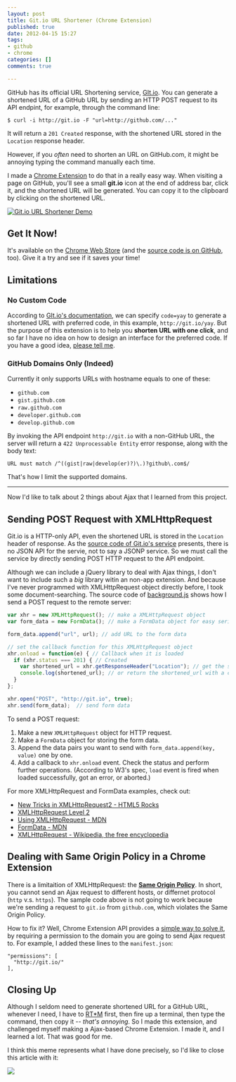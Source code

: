 ```yaml
---
layout: post
title: Git.io URL Shortener (Chrome Extension)
published: true
date: 2012-04-15 15:27
tags:
- github
- chrome
categories: []
comments: true

---
```



GitHub has its official URL Shortening service, [GIt.io](http://git.io/help).  You can generate a shortened URL of a GitHub URL by sending an HTTP POST request to its API endpint, for example, through the command line:

    $ curl -i http://git.io -F "url=http://github.com/..."

It will return a `201 Created` response, with the shortened URL stored in the `Location` response header.

However, if you *often* need to shorten an URL on GitHub.com, it might be  annoying typing the command manually each time.

I made a [Chrome Extension](https://chrome.google.com/webstore/detail/baceaeopmlhkjbljoiinmbnnmpokgiml) to do that in a really easy way.  When visiting a page on GitHub, you'll see a small **git.io** icon at the end of address bar, click it, and the shortened URL will be generated.  You can copy it to the clipboard by clicking on the shortened URL.

[![Git.io URL Shortener Demo](http://cl.ly/462O1f1r2n0H1j0I0b00/Git.io%20URL%20Shortener%20Demo.png)](http://cl.ly/462O1f1r2n0H1j0I0b00)

## Get It Now!

It's available on the [Chrome Web Store](https://chrome.google.com/webstore/detail/baceaeopmlhkjbljoiinmbnnmpokgiml) (and the [source code is on GitHub](https://github.com/chitsaou/git-io-shortener), too).  Give it a try and see if it saves your time!

## Limitations

### No Custom Code

According to [GIt.io's documentation](http://git.io/help), we can specify `code=yay` to generate a shortened URL with preferred code, in this example, `http://git.io/yay`.  But the purpose of this extension is to help you **shorten URL with one click**, and so far I have no idea on how to design an interface for the preferred code. If you have a good idea, [please tell me](https://github.com/chitsaou/git-io-shortener/issues).

### GitHub Domains Only (Indeed)

Currently it only supports URLs with hostname equals to one of these:

* `github.com`
* `gist.github.com`
* `raw.github.com`
* `developer.github.com`
* `develop.github.com`

By invoking the API endpoint `http://git.io` with a non-GitHub URL, the server will return a `422 Unprocessable Entity` error response, along with the body text:

    URL must match /^((gist|raw|develop(er)?)\.)?github\.com$/

That's how I limit the supported domains.

---

Now I'd like to talk about 2 things about Ajax that I learned from this project.

<!-- more -->

## Sending POST Request with XMLHttpRequest

Git.io is a HTTP-only API, even the shortened URL is stored in the `Location` header of response.  As the [source code of Git.io's service](https://github.com/technoweenie/guillotine) presents, there is no JSON API for the servie, not to say a JSONP service.  So we must call the service by directly sending POST HTTP request to the API endpoint.

Although we can include a jQuery library to deal with Ajax things, I don't want to include such a *big* library witin an non-app extension.  And because I've never programmed with XMLHttpRequest object directly before, I took some document-searching.  The source code of [background.js](https://github.com/chitsaou/git-io-shortener/blob/master/background.js) shows how I send a POST request to the remote server:

```javascript
var xhr = new XMLHttpRequest(); // make a XMLHttpRequest object
var form_data = new FormData(); // make a FormData object for easy serialization

form_data.append("url", url); // add URL to the form data

// set the callback function for this XMLHttpRequest object
xhr.onload = function(e) { // Callback when it is loaded
  if (xhr.status === 201) { // Created
    var shortened_url = xhr.getResponseHeader("Location"); // get the shortened URL
    console.log(shortened_url); // or return the shortened_url with a callback
  }
};

xhr.open("POST", "http://git.io", true);
xhr.send(form_data);  // send form data
```

To send a POST request:

1. Make a new `XMLHttpRequest` object for HTTP request.
2. Make a `FormData` object for storing the form data.
3. Append the data pairs you want to send with `form_data.append(key, value)` one by one.
4. Add a callback to `xhr.onload` event.  Check the status and perform further operations. (According to W3's spec, `load` event is fired when loaded successfully, got an error, or aborted.)

For more XMLHttpRequest and FormData examples, check out:

* [New Tricks in XMLHttpRequest2 - HTML5 Rocks](http://www.html5rocks.com/en/tutorials/file/xhr2/)
* [XMLHttpRequest Level 2](http://www.w3.org/TR/XMLHttpRequest/)
* [Using XMLHttpRequest - MDN](https://developer.mozilla.org/en/DOM/XMLHttpRequest/Using_XMLHttpRequest#Using_FormData_objects)
* [FormData - MDN](https://developer.mozilla.org/en/DOM/XMLHttpRequest/FormData)
* [XMLHttpRequest - Wikipedia, the free encyclopedia](http://en.wikipedia.org/wiki/XMLHttpRequest)

## Dealing with Same Origin Policy in a Chrome Extension

There is a limitaition of XMLHttpRequest: the **[Same Origin Policy](http://en.wikipedia.org/wiki/Same_origin_policy)**.  In short, you cannot send an Ajax request to different hosts, or differnet protocol (`http` v.s. `https`).  The sample code above is not going to work because we're sending a request to `git.io` from `github.com`, which violates the Same Origin Policy.

How to fix it? Well, Chrome Extension API provides a [simple way to solve it](http://code.google.com/chrome/extensions/xhr.html), by requiring a permission to the domain you are going to send Ajax request to.  For example, I added these lines to the `manifest.json`:

    "permissions": [
      "http://git.io/"
    ],

## Closing Up

Although I seldom need to generate shortened URL for a GitHub URL, whenever I need, I have to [RT\*M](http://git.io/help) first, then fire up a terminal, then type the command, then copy it -- *that's annoying*.  So I made this extension, and challenged myself making a Ajax-based Chrome Extension.  I made it, and I learned a lot.  That was good for me.

I think this meme represents what I have done precisely, so I'd like to close this article with it:

[![](http://cl.ly/0N1T0V2W2G3N3G1n0k2b/Git%20io%20-%20I%20dont%20always.jpeg)](http://cl.ly/0N1T0V2W2G3N3G1n0k2b)